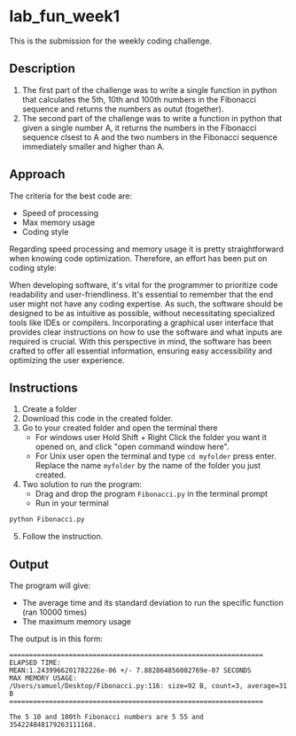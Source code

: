 # lab_fun_week1
This is the submission for the weekly coding challenge.
## Description
1. The first part of the challenge was to write a single function in python that calculates the 5th, 10th and 100th numbers in the Fibonacci sequence and returns the numbers as outut (together).
2. The second part of the challenge was to write a function in python that given a single number A, it returns the numbers in the Fibonacci sequence clsest to A and the two numbers in the Fibonacci sequence immediately smaller and higher than A.

## Approach
The criteria for the best code are: 
* Speed of processing
* Max memory usage
* Coding style

Regarding speed processing and memory usage it is pretty straightforward when knowing code optimization. 
Therefore, an effort has been put on coding style:

When developing software, it's vital for the programmer to prioritize code readability and user-friendliness. It's essential to remember that the end user might not have any coding expertise. As such, the software should be designed to be as intuitive as possible, without necessitating specialized tools like IDEs or compilers. Incorporating a graphical user interface that provides clear instructions on how to use the software and what inputs are required is crucial. With this perspective in mind, the software has been crafted to offer all essential information, ensuring easy accessibility and optimizing the user experience.

## Instructions
1. Create a folder
2. Download this code in the created folder.
3. Go to your created folder and open the terminal there
   * For windows user Hold Shift + Right Click the folder you want it opened on, and click "open command window here".
   * For Unix user open the terminal and type `cd myfolder` press enter. Replace the name `myfolder` by the name of the folder you just created.
4. Two solution to run the program:
   * Drag and drop the program `Fibonacci.py` in the terminal prompt
   * Run in your terminal
``` bash
python Fibonacci.py
```
5. Follow the instruction.

## Output
The program will give: 
* The average time and its standard deviation to run the specific function (ran 10000 times)
* The maximum memory usage

The output is in this form:
```
================================================================
ELAPSED TIME:
MEAN:1.2439966201782226e-06 +/- 7.882864856002769e-07 SECONDS
MAX MEMORY USAGE:
/Users/samuel/Desktop/Fibonacci.py:116: size=92 B, count=3, average=31 B
================================================================

The 5 10 and 100th Fibonacci numbers are 5 55 and 354224848179263111168.
```
